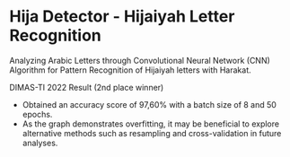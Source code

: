 # Hija Detector - Hijaiyah Letter Recognition

Analyzing Arabic Letters through Convolutional Neural Network (CNN) Algorithm for Pattern Recognition of Hijaiyah letters with Harakat.

DIMAS-TI 2022 Result (2nd place winner)
- Obtained an accuracy score of 97,60% with a batch size of 8 and 50 epochs.
- As the graph demonstrates overfitting, it may be beneficial to explore alternative methods such as resampling and cross-validation in future analyses.
